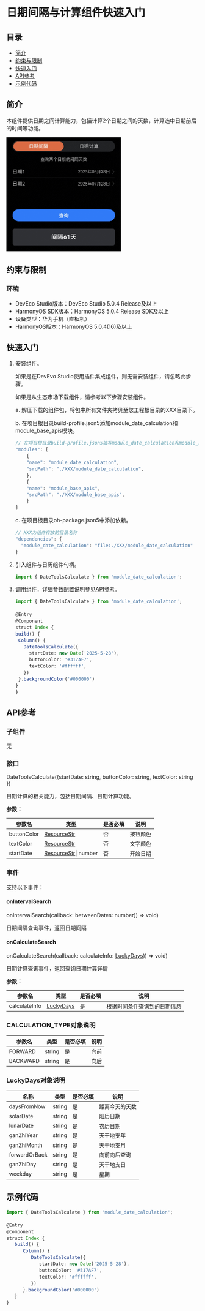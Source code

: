 # 日期间隔与计算组件快速入门

## 目录

- [简介](#简介)
- [约束与限制](#约束与限制)
- [快速入门](#快速入门)
- [API参考](#API参考)
- [示例代码](#示例代码)

## 简介

本组件提供日期之间计算能力，包括计算2个日期之间的天数，计算选中日期前后的时间等功能。

<img src="./screenshot/DateToolsCalculate.png" width="300">

## 约束与限制
### 环境
* DevEco Studio版本：DevEco Studio 5.0.4 Release及以上
* HarmonyOS SDK版本：HarmonyOS 5.0.4 Release SDK及以上
* 设备类型：华为手机（直板机）
* HarmonyOS版本：HarmonyOS 5.0.4(16)及以上

## 快速入门

1. 安装组件。

   如果是在DevEvo Studio使用插件集成组件，则无需安装组件，请忽略此步骤。

   如果是从生态市场下载组件，请参考以下步骤安装组件。

   a. 解压下载的组件包，将包中所有文件夹拷贝至您工程根目录的XXX目录下。

   b. 在项目根目录build-profile.json5添加module_date_calculation和module_base_apis模块。

    ```typescript
    // 在项目根目录build-profile.json5填写module_date_calculation和module_base_apis路径。其中XXX为组件存放的目录名
    "modules": [
        {
        "name": "module_date_calculation",
        "srcPath": "./XXX/module_date_calculation",
        },
        {
        "name": "module_base_apis",
        "srcPath": "./XXX/module_base_apis",
        }
    ]
    ```
   c. 在项目根目录oh-package.json5中添加依赖。
    ```typescript
    // XXX为组件存放的目录名称
    "dependencies": {
      "module_date_calculation": "file:./XXX/module_date_calculation"
    }
   ```

2. 引入组件与日历组件句柄。

   ```typescript
   import { DateToolsCalculate } from 'module_date_calculation';
   ```

3. 调用组件，详细参数配置说明参见[API参考](#API参考)。

      ```typescript
   import { DateToolsCalculate } from 'module_date_calculation';
   
   @Entry
   @Component
   struct Index {
     build() {
       Column() {
         DateToolsCalculate({
           startDate: new Date('2025-5-28'),
           buttonColor: '#317AF7',
           textColor: '#ffffff',
         })
       }.backgroundColor('#000000')
     }
   }
   ```

## API参考

### 子组件

无

### 接口

DateToolsCalculate({startDate: string, buttonColor: string,  textColor: string })

日期计算的相关能力，包括日期间隔、日期计算功能。

**参数：**

| 参数名        | 类型                                                         | 是否必填 | 说明     |
| ----------- | ------------------------------------------------------------ | -------- | -------- |
| buttonColor | [ResourceStr](https://developer.huawei.com/consumer/cn/doc/harmonyos-references/ts-types#resourcestr) | 否       | 按钮颜色 |
| textColor   | [ResourceStr](https://developer.huawei.com/consumer/cn/doc/harmonyos-references/ts-types#resourcestr) | 否       | 文字颜色 |
| startDate   | [ResourceStr](https://developer.huawei.com/consumer/cn/doc/harmonyos-references/ts-types#resourcestr)\| number | 否       | 开始日期 |

### 事件

支持以下事件：

#### onIntervalSearch

onIntervalSearch(callback: betweenDates: number)) => void)

日期间隔查询事件，返回日期间隔

#### onCalculateSearch

onCalculateSearch(callback: calculateInfo: [LuckyDays](#LuckyDays对象说明))) => void)

日期计算查询事件，返回查询日期计算详情

**参数：**

| 参数名        | 类型                            | 是否必填 | 说明                         |
| ------------- | ------------------------------- | ---- | ---------------------------- |
| calculateInfo | [LuckyDays](#LuckyDays对象说明) | 是   | 根据时间条件查询到的日期信息 |


### CALCULATION_TYPE对象说明

| 参数名   | 类型   | 是否必填 | 说明 |
| -------- | ------ | ---- | ---- |
| FORWARD  | string | 是   | 向前 |
| BACKWARD | string | 是   | 向后 |

### LuckyDays对象说明

| 名称    | 类型   | 是否必填 | 说明      |
| ------- | ------ |------|---------|
| daysFromNow    | string | 是    | 距离今天的天数 |
| solarDate   | string | 是    | 阳历日期    |
| lunarDate     | string | 是    | 农历日期    |
| ganZhiYear | string | 是    | 天干地支年   |
| ganZhiMonth | string | 是    | 天干地支月   |
| forwardOrBack | string | 是    | 向前向后查询  |
| ganZhiDay | string | 是    | 天干地支日   |
| weekday | string | 是    | 星期      |

## 示例代码
   ```typescript
   import { DateToolsCalculate } from 'module_date_calculation';

   @Entry
   @Component
   struct Index {
      build() {
         Column() {
            DateToolsCalculate({
               startDate: new Date('2025-5-28'),
               buttonColor: '#317AF7',
               textColor: '#ffffff',
            })
         }.backgroundColor('#000000')
      }
   }
   ```